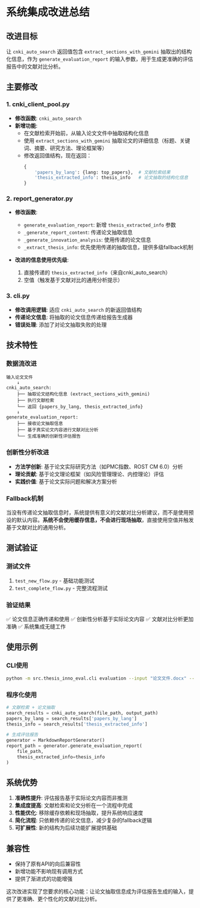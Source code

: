 # 系统集成改进总结

## 改进目标
让 `cnki_auto_search` 返回值包含 `extract_sections_with_gemini` 抽取出的结构化信息，作为 `generate_evaluation_report` 的输入参数，用于生成更准确的评估报告中的文献对比分析。

## 主要修改

### 1. cnki_client_pool.py
- **修改函数**: `cnki_auto_search`
- **新增功能**: 
  - 在文献检索开始前，从输入论文文件中抽取结构化信息
  - 使用 `extract_sections_with_gemini` 抽取论文的详细信息（标题、关键词、摘要、研究方法、理论框架等）
  - 修改返回值结构，现在返回：
    ```python
    {
        'papers_by_lang': {lang: top_papers},  # 文献检索结果
        'thesis_extracted_info': thesis_info   # 论文抽取的结构化信息
    }
    ```

### 2. report_generator.py
- **修改函数**: 
  - `generate_evaluation_report`: 新增 `thesis_extracted_info` 参数
  - `_generate_report_content`: 传递论文抽取信息
  - `_generate_innovation_analysis`: 使用传递的论文信息
  - `_extract_thesis_info`: 优先使用传递的抽取信息，提供多级fallback机制

- **改进的信息使用优先级**:
  1. 直接传递的 `thesis_extracted_info`（来自cnki_auto_search）
  2. 空值（触发基于文献对比的通用分析提示）

### 3. cli.py
- **修改调用逻辑**: 适应 `cnki_auto_search` 的新返回值结构
- **传递论文信息**: 将抽取的论文信息传递给报告生成器
- **错误处理**: 添加了对论文抽取失败的处理

## 技术特性

### 数据流改进
```
输入论文文件 
    ↓
cnki_auto_search:
    ├── 抽取论文结构化信息 (extract_sections_with_gemini)
    ├── 执行文献检索
    └── 返回 {papers_by_lang, thesis_extracted_info}
    ↓
generate_evaluation_report:
    ├── 接收论文抽取信息
    ├── 基于真实论文内容进行文献对比分析
    └── 生成准确的创新性评估报告
```

### 创新性分析改进
- **方法学创新**: 基于论文实际研究方法（如PMC指数、ROST CM 6.0）分析
- **理论贡献**: 基于论文理论框架（如风险管理理论、内控理论）评估
- **实践价值**: 基于论文实际问题和解决方案分析

### Fallback机制
当没有传递论文抽取信息时，系统提供有意义的文献对比分析建议，而不是使用预设的默认内容。**系统不会使用缓存信息，不会进行现场抽取**，直接使用空值并触发基于文献对比的通用分析。

## 测试验证

### 测试文件
1. `test_new_flow.py` - 基础功能测试
2. `test_complete_flow.py` - 完整流程测试

### 验证结果
✅ 论文信息正确传递和使用
✅ 创新性分析基于实际论文内容
✅ 文献对比分析更加准确
✅ 系统集成无缝工作

## 使用示例

### CLI使用
```bash
python -m src.thesis_inno_eval.cli evaluation --input "论文文件.docx" --output-format markdown
```

### 程序化使用
```python
# 文献检索 + 论文抽取
search_results = cnki_auto_search(file_path, output_path)
papers_by_lang = search_results['papers_by_lang']
thesis_info = search_results['thesis_extracted_info']

# 生成评估报告
generator = MarkdownReportGenerator()
report_path = generator.generate_evaluation_report(
    file_path, 
    thesis_extracted_info=thesis_info
)
```

## 系统优势

1. **准确性提升**: 评估报告基于实际论文内容而非推测
2. **集成度提高**: 文献检索和论文分析在一个流程中完成
3. **性能优化**: 移除缓存依赖和现场抽取，提升系统响应速度
4. **简化流程**: 只依赖传递的论文信息，减少复杂的fallback逻辑
5. **可扩展性**: 新的结构为后续功能扩展提供基础

## 兼容性
- 保持了原有API的向后兼容性
- 新增功能不影响现有调用方式
- 提供了渐进式的功能增强

这次改进实现了您要求的核心功能：让论文抽取信息成为评估报告生成的输入，提供了更准确、更个性化的文献对比分析。

